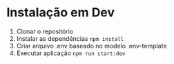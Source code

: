 # Instalação em Dev

1. Clonar o repositório
2. Instalar as dependências ```npm install```
3. Criar arquivo .env baseado no modelo .env-template
4. Executar aplicação ```npm run start:dev```